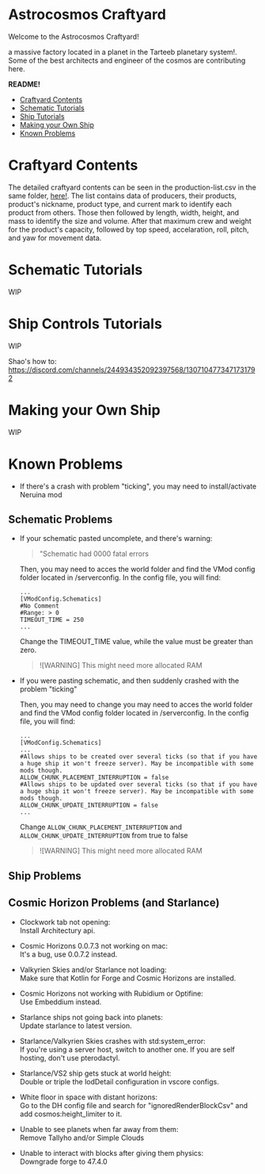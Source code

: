 # Astrocosmos Craftyard

Welcome to the Astrocosmos Craftyard!

a massive factory located in a planet in the Tarteeb planetary system!. Some of the best architects and engineer of the cosmos are contributing here. 

**README!**
- [Craftyard Contents](#Craftward_Contents)
- [Schematic Tutorials](#Schematic_Tutorials)
- [Ship Tutorials](#Ship_Tutorials)
- [Making your Own Ship](#Making_your_Own_Ship)
- [Known Problems](#Known_Problems)


# Craftyard Contents

The detailed craftyard contents can be seen in the production-list.csv in the same folder, [here!](./production-list.csv). The list contains data of producers, their products, product's nickname, product type, and current mark to identify each product from others. Those then followed by length, width, height, and mass to identify the size and volume. After that maximum crew and weight for the product's capacity, followed by top speed, accelaration, roll, pitch, and yaw for movement data.

# Schematic Tutorials

WIP

# Ship Controls Tutorials

WIP

Shao's how to: https://discord.com/channels/244934352092397568/1307104773471731792

# Making your Own Ship

WIP

# Known Problems

- If there's a crash with problem "ticking", you may need to install/activate Neruina mod

## Schematic Problems
- If your schematic pasted uncomplete, and there's warning:
    > "Schematic had 0000 fatal errors
      
    Then, you may need to acces the world folder and find the VMod config folder located in /serverconfig. In the config file, you will find:
    ```
    ...
    [VModConfig.Schematics]
	#No Comment
	#Range: > 0
	TIMEOUT_TIME = 250
    ...
    ```
    Change the TIMEOUT_TIME value, while the value must be greater than zero.

    > ![WARNING]
    > This might need more allocated RAM

- If you were pasting schematic, and then suddenly crashed with the problem "ticking"  

    Then, you may need to change you may need to acces the world folder and find the VMod config folder located in /serverconfig. In the config file, you will find:
    ```
    ...
    [VModConfig.Schematics]
    ...
	#Allows ships to be created over several ticks (so that if you have a huge ship it won't freeze server). May be incompatible with some mods though.
	ALLOW_CHUNK_PLACEMENT_INTERRUPTION = false
	#Allows ships to be updated over several ticks (so that if you have a huge ship it won't freeze server). May be incompatible with some mods though.
	ALLOW_CHUNK_UPDATE_INTERRUPTION = false
    ...
    ``` 
    Change `ALLOW_CHUNK_PLACEMENT_INTERRUPTION` and `ALLOW_CHUNK_UPDATE_INTERRUPTION` from true to false

    > ![WARNING]
    > This might need more allocated RAM

## Ship Problems

## Cosmic Horizon Problems (and Starlance)
- Clockwork tab not opening:      
Install Architectury api.

- Cosmic Horizons 0.0.7.3 not working on mac:  
It's a bug, use 0.0.7.2 instead.

- Valkyrien Skies and/or Starlance not loading:  
Make sure that Kotlin for Forge and Cosmic Horizons are installed.

- Cosmic Horizons not working with Rubidium or Optifine:  
Use Embeddium instead.

- Starlance ships not going back into planets:  
Update starlance to latest version.

- Starlance/Valkyrien Skies crashes with std:system_error:  
If you're using a server host, switch to another one. If you are self hosting, don't use pterodactyl.

- Starlance/VS2 ship gets stuck at world height:  
Double or triple the lodDetail configuration in vscore configs.

- White floor in space with distant horizons:  
Go to the DH config file and search for "ignoredRenderBlockCsv" and add cosmos:height_limiter to it.

- Unable to see planets when far away from them:  
Remove Tallyho and/or Simple Clouds

- Unable to interact with blocks after giving them physics:  
Downgrade forge to 47.4.0


